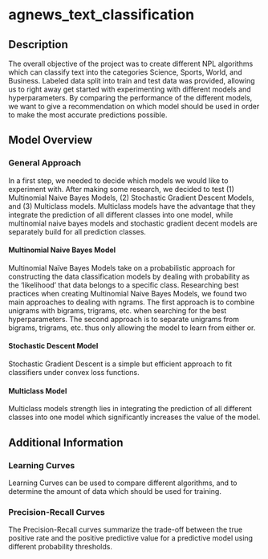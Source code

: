 # agnews_text_classification

## Description
The overall objective of the project was to create different NPL algorithms which can classify text into the categories Science, Sports, World, and Business. Labeled data split into train and test data was provided, allowing us to right away get started with experimenting with different models and hyperparameters. By comparing the performance of the different models, we want to give a recommendation on which model should be used in order to make the most accurate predictions possible.

## Model Overview

### General Approach

In a first step, we needed to decide which models we would like to experiment with. After making some research, we decided to test (1) Multinomial Naive Bayes 
Models, (2) Stochastic Gradient Descent Models, and (3) Multiclass models. Multiclass models have the advantage that they integrate the prediction of all different classes into one model, while multinomial naive bayes models and stochastic gradient decent models are separately build for all prediction classes.

#### Multinomial Naive Bayes Model

Multinomial Naïve Bayes Models take on a probabilistic approach for constructing the data classification models by dealing with probability as the ‘likelihood’ that data belongs to a specific class. Researching best practices when creating Multinomial Naive Bayes Models, we found two main approaches to dealing with ngrams. The first approach is to combine unigrams with bigrams, trigrams, etc. when searching for the best hyperparameters. The second approach is to separate unigrams from bigrams, trigrams, etc. thus only allowing the model to learn from either or. 

#### Stochastic Descent Model

Stochastic Gradient Descent is a simple but efficient approach to fit classifiers under convex loss functions.

#### Multiclass Model

Multiclass models strength lies in integrating the prediction of all different classes into one model which significantly increases the value of the model. 

## Additional Information

### Learning Curves

Learning Curves can be used to compare different algorithms, and to determine the amount of data which should be used for training.

### Precision-Recall Curves

The Precision-Recall curves summarize the trade-off between the true positive rate and the positive predictive value for a predictive model using different probability thresholds.
